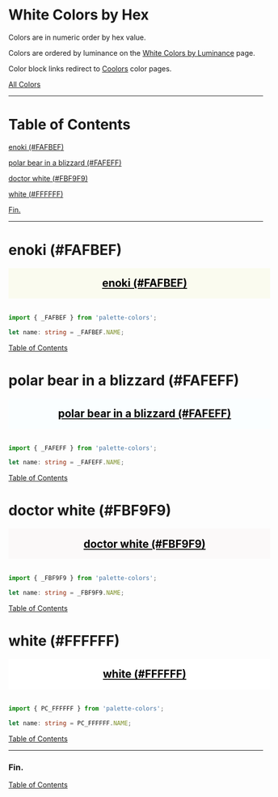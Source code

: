 <style>
  div.color-block {
    text-align: center;
  }

  .color-block {
    width: 100%;
    margin: 0;
    padding: 0.5em;
  }

  .black-pass {
    color: black;
  }

  .white-pass {
    color: white;
  }
</style>

# White Colors by Hex

Colors are in numeric order by hex value.

Colors are ordered by luminance on the [White Colors by Luminance](./white-colors-by-luminance.md) page.

Color block links redirect to
<a href="https://coolors.co/" target="_blank" rel="noopener noreferrer">Coolors</a> color pages.

[All Colors](../all-colors.md)

----

# Table of Contents

[enoki (#FAFBEF)](#enoki-fafbef)

[polar bear in a blizzard (#FAFEFF)](#polar-bear-in-a-blizzard-fafeff)

[doctor white (#FBF9F9)](#doctor-white-fbf9f9)

[white (#FFFFFF)](#white-ffffff)

[Fin.](#fin)

----

# enoki (#FAFBEF)

<div class="color-block" style="background: #FAFBEF;">
  <a href="https://coolors.co/fafbef" target="_blank" rel="noopener noreferrer">
    <h2 class="color-block black-pass">enoki (#FAFBEF)</h2>
  </a>
</div>
<br/>

````typescript
import { _FAFBEF } from 'palette-colors';

let name: string = _FAFBEF.NAME;
````

[Table of Contents](#table-of-contents)

# polar bear in a blizzard (#FAFEFF)

<div class="color-block" style="background: #FAFEFF;">
  <a href="https://coolors.co/fafeff" target="_blank" rel="noopener noreferrer">
    <h2 class="color-block black-pass">polar bear in a blizzard (#FAFEFF)</h2>
  </a>
</div>
<br/>

````typescript
import { _FAFEFF } from 'palette-colors';

let name: string = _FAFEFF.NAME;
````

[Table of Contents](#table-of-contents)

# doctor white (#FBF9F9)

<div class="color-block" style="background: #FBF9F9;">
  <a href="https://coolors.co/fbf9f9" target="_blank" rel="noopener noreferrer">
    <h2 class="color-block black-pass">doctor white (#FBF9F9)</h2>
  </a>
</div>
<br/>

````typescript
import { _FBF9F9 } from 'palette-colors';

let name: string = _FBF9F9.NAME;
````

[Table of Contents](#table-of-contents)

# white (#FFFFFF)

<div class="color-block" style="background: #FFFFFF;">
  <a href="https://coolors.co/ffffff" target="_blank" rel="noopener noreferrer">
    <h2 class="color-block black-pass">white (#FFFFFF)</h2>
  </a>
</div>
<br/>

````typescript
import { PC_FFFFFF } from 'palette-colors';

let name: string = PC_FFFFFF.NAME;
````

[Table of Contents](#table-of-contents)

----

### Fin.

[Table of Contents](#table-of-contents)
